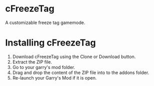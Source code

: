 # cFreezeTag
A customizable freeze tag gamemode.

# Installing cFreezeTag
1. Download cFreezeTag using the Clone or Download button.
2. Extract the ZIP file.
3. Go to your garry's mod folder.
4. Drag and drop the content of the ZIP file into to the addons folder.
5. Re-launch your Garry's Mod if it is open.
